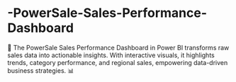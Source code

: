 # -PowerSale-Sales-Performance-Dashboard
🚀 The PowerSale Sales Performance Dashboard in Power BI transforms raw sales data into actionable insights. With interactive visuals, it highlights trends, category performance, and regional sales, empowering data-driven business strategies. 📊
